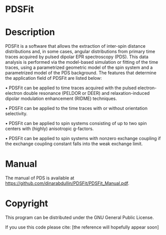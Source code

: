 PDSFit
=========

Description
=========
PDSFit is a software that allows the extraction of inter-spin distance distributions and, in some cases, angular distributions from primary time traces acquired by pulsed dipolar EPR spectroscopy (PDS). This data analysis is performed via the model-based simulation or fitting of the time traces, using a parametrized geometric model of the spin system and a parametrized model of the PDS background. The features that determine the application field of PDSFit are listed below:

•	PDSFit can be applied to time traces acquired with the pulsed electron-electron double resonance (PELDOR or DEER) and relaxation-induced dipolar modulation enhancement (RIDME) techniques.

•	PDSFit can be applied to the time traces with or without orientation selectivity.

•	PDSFit can be applied to spin systems consisting of up to two spin centers with (highly) anisotropic g-factors.

•	PDSFit can be applied to spin systems with nonzero exchange coupling if the exchange coupling constant falls into the weak exchange limit.


Manual
=========
The manual of PDS is available at https://github.com/dinarabdullin/PDSFit/PDSFit_Manual.pdf.


Copyright
=========
This program can be distributed under the GNU General Public License.

If you use this code please cite:
[the reference will hopefully appear soon]

